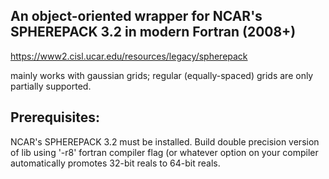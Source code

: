 ## An object-oriented wrapper for NCAR's SPHEREPACK 3.2 in modern Fortran (2008+)

https://www2.cisl.ucar.edu/resources/legacy/spherepack

mainly works with gaussian grids; regular (equally-spaced) grids are only partially supported.


## Prerequisites: 
NCAR's SPHEREPACK 3.2 must be installed.  Build double precision version of lib using '-r8' fortran compiler
flag (or whatever option on your compiler automatically promotes 32-bit reals to 64-bit reals.